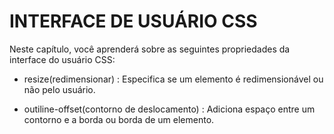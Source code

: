#  INTERFACE DE USUÁRIO CSS

 Neste capítulo, você aprenderá sobre as seguintes propriedades da interface do usuário CSS:

  * resize(redimensionar) : Especifica se um elemento é redimensionável ou não pelo usuário.

  * outiline-offset(contorno de deslocamento) : Adiciona espaço entre um contorno e a borda ou borda de um elemento.